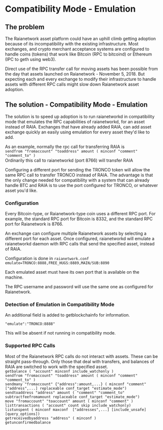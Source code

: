 # Compatibility Mode - Emulation

## The problem
The Raianetwork asset platform could have an uphill climb getting adoption because of its incompatibility with the existing infrastructure.  Most exchanges, and crypto merchant acceptance systems are configured to handle coins (tokens) that work like Bitcoin (RPC to bitcoind) or Ethereum (IPC to geth using web3).

Direct use of the RPC transfer call for moving assets has been possible from the day that assets launched on Raianetwork - November 5, 2018.  But expecting each and every exchange to modify their infrastructure to handle assets with different RPC calls might slow down Raianetwork asset adoption.

## The solution - Compatibility Mode - Emulation
The solution is to speed up adoption is to run raianetworkd in compatibility mode that emulates the RPC capabilities of raianetworkd, for an asset instead of RAIA.  Exchanges that have already added RAIA, can add asset exchange quickly an easily using emulation for every asset they'd like to add.

As an example, normally the rpc call for transferring RAIA is   
```sendfrom "fromaccount" "toaddress" amount ( minconf "comment" "comment_to" )```   
Ordinarily this call to raianetworkd (port 8766) will transfer RAIA

Configuring a different port for sending the TRONCO token will allow the same RPC call to transfer TRONCO instead of RAIA.  The advantage is that the only change needed for compatibility with a system that can already handle BTC and RAIA is to use the port configured for TRONCO, or whatever asset you'd like.

### Configuration
Every Bitcoin-type, or Raianetwork-type coin uses a different RPC port.  For example, the standard RPC port for Bitcoin is 8332, and the standard RPC port for Raianetwork is 8766.

An exchange can configure multiple Raianetwork assets by selecting a different port for each asset.  Once configured, raianetworkd will emulate a raianetworkd daemon with RPC calls that send the specified asset, instead of RAIA.

Configuration is done in ```raianetwork.conf```  
```emulate=TRONCO:8888,FREE_HUGS:8889,MAIN/SUB:8890```

Each emulated asset must have its own port that is available on the machine.

The RPC username and password will use the same one as configured for Raianetwork.

### Detection of Emulation in Compatibility Mode
An additional field is added to getblockchainfo for information. 

```"emulate":"TRONCO:8888"```

This will be absent if not running in compatibility mode.

### Supported RPC Calls

Most of the Raianetwork RPC calls do not interact with assets.  These can be straight pass-through.  Only those that deal with transfers, and balances of RAIA are switched to work with the specified asset.  
```getbalance ( "account" minconf include_watchonly )```  
```sendfrom "fromaccount" "toaddress" amount ( minconf "comment" "comment_to" )```    
```sendmany "fromaccount" {"address":amount,...} ( minconf "comment" ["address",...] replaceable conf_target "estimate_mode")```  
```sendtoaddress "address" amount ( "comment" "comment_to" subtractfeefromamount replaceable conf_target "estimate_mode")```  
```move "fromaccount" "toaccount" amount ( minconf "comment" )```  
```listtransactions ( "account" count skip include_watchonly)```  
```listunspent ( minconf maxconf  ["addresses",...] [include_unsafe] [query_options])```  
```getreceivedbyaddress "address" ( minconf )```  
```getunconfirmedbalance```  


